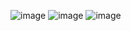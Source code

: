 ![image](https://github.com/parthibray2002/Big-Data-Analytics-Project/assets/64057798/885bd8ec-ad0e-4eb8-b3d9-765010707fa6)
![image](https://github.com/parthibray2002/Big-Data-Analytics-Project/assets/64057798/3985b4db-15de-4740-95aa-99f59bbed0aa)
![image](https://github.com/parthibray2002/Big-Data-Analytics-Project/assets/64057798/9b1967f8-d408-4d1a-af68-d2485017612d)
